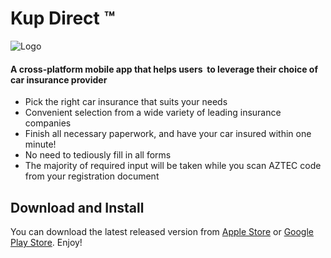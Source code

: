 # Kup Direct ™
![Logo](https://lh3.googleusercontent.com/x4AJ1iFxXan4fMl41ib8dWSs3MTy13Yh3CL_XoXd6-oAkRAiuPgMpRg4sYu8gLFlLKg=s180-rw)
#### A cross-platform mobile app that helps users  to leverage their choice of car insurance provider
- Pick the right car insurance that suits your needs
- Convenient selection from a wide variety of leading insurance companies
- Finish all necessary paperwork, and have your car insured within one minute!
- No need to tediously fill in all forms 
- The majority of required input will be taken while you scan AZTEC code from your registration document

## Download and Install
You can download the latest released version from 
[Apple Store](https://apps.apple.com/us/app/kupdirect-oc-ac-w-minut%C4%99/id1514231507) 
or [Google Play Store](https://play.google.com/store/apps/details?id=pl.kupdirect.app&hl=pl).
Enjoy!
